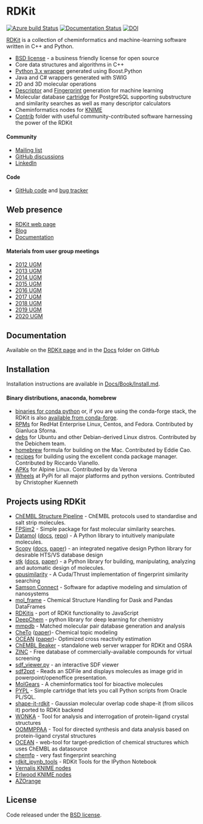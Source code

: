 # RDKit
[![Azure build Status](https://dev.azure.com/rdkit-builds/RDKit/_apis/build/status/rdkit.rdkit?branchName=master)](https://dev.azure.com/rdkit-builds/RDKit/_build/latest?definitionId=1&branchName=master)
[![Documentation Status](https://readthedocs.org/projects/rdkit/badge/?version=latest)](http://rdkit.readthedocs.org/en/latest/)
[![DOI](https://zenodo.org/badge/10009991.svg)](https://zenodo.org/badge/latestdoi/10009991)


[RDKit](https://github.com/rdkit/rdkit) is a collection of cheminformatics and machine-learning software written in C++ and Python.

  * [BSD license](https://github.com/rdkit/rdkit/blob/master/license.txt) - a business friendly license for open source
  * Core data structures and algorithms in C++
  * [Python 3.x wrapper](https://www.rdkit.org/docs/GettingStartedInPython.html) generated using Boost.Python
  * Java and C# wrappers generated with SWIG
  * 2D and 3D molecular operations
  * [Descriptor](https://www.rdkit.org/docs/GettingStartedInPython.html#list-of-available-descriptors) and [Fingerprint](http://www.rdkit.org/docs/GettingStartedInPython.html#list-of-available-fingerprints) generation for machine learning
  * Molecular database [cartridge](https://www.rdkit.org/docs/Cartridge.html) for PostgreSQL supporting substructure and similarity searches as well as many descriptor calculators
  * Cheminformatics nodes for [KNIME](https://www.knime.com/rdkit)
  * [Contrib](https://github.com/rdkit/rdkit/tree/master/Contrib) folder with useful community-contributed software harnessing the power of the RDKit

#### Community

  * [Mailing list](https://sourceforge.net/p/rdkit/mailman/)
  * [GitHub discussions](https://github.com/rdkit/rdkit/discussions)
  * [LinkedIn](https://www.linkedin.com/groups/RDKit-8192558/about)

#### Code

  * [GitHub code](https://github.com/rdkit) and [bug tracker](https://github.com/rdkit/rdkit/issues)

## Web presence

  * [RDKit web page](https://rdkit.org)
  * [Blog](https://rdkit.blogspot.com)
  * [Documentation](https://www.rdkit.org/docs/index.html)

#### Materials from user group meetings

  * [2012 UGM](http://www.rdkit.org/UGM/2012/)
  * [2013 UGM](https://github.com/rdkit/UGM_2013)
  * [2014 UGM](https://github.com/rdkit/UGM_2014)
  * [2015 UGM](https://github.com/rdkit/UGM_2015)
  * [2016 UGM](https://github.com/rdkit/UGM_2016)
  * [2017 UGM](https://github.com/rdkit/UGM_2017)
  * [2018 UGM](https://github.com/rdkit/UGM_2018)
  * [2019 UGM](https://github.com/rdkit/UGM_2019)
  * [2020 UGM](https://github.com/rdkit/UGM_2020)

## Documentation
Available on the [RDKit page](https://www.rdkit.org/docs/index.html)
and in the [Docs](https://github.com/rdkit/rdkit/tree/master/Docs) folder on GitHub

## Installation

Installation instructions are available in [Docs/Book/Install.md](https://github.com/rdkit/rdkit/blob/master/Docs/Book/Install.md).

#### Binary distributions, anaconda, homebrew

  * [binaries for conda python](https://anaconda.org/rdkit/rdkit) or, if you are using the conda-forge stack, the RDKit is also [available from conda-forge](https://anaconda.org/conda-forge/rdkit).
  * [RPMs](https://src.fedoraproject.org/rpms/rdkit) for RedHat Enterprise Linux, Centos, and Fedora. Contributed by Gianluca Sforna.
  * [debs](https://blends.debian.org/debichem/tasks/cheminformatics) for Ubuntu and other Debian-derived Linux distros. Contributed by the Debichem team.
  * [homebrew](https://github.com/rdkit/homebrew-rdkit) formula for building on the Mac. Contributed by Eddie Cao.
  * [recipes](https://github.com/rdkit/conda-rdkit) for building using the excellent conda package manager. Contributed by Riccardo Vianello.
  * [APKs](https://github.com/daverona/alpine-rdkit) for Alpine Linux. Contributed by da Verona
  * [Wheels](https://pypi.org/project/rdkit/) at PyPi for all major platforms and python versions. Contributed by Christopher Kuenneth

## Projects using RDKit

- [ChEMBL Structure Pipeline](https://github.com/chembl/ChEMBL_Structure_Pipeline) - ChEMBL protocols used to standardise and salt strip molecules.
- [FPSim2](https://github.com/chembl/FPSim2) - Simple package for fast molecular similarity searches.
- [Datamol](https://datamol.io/) ([docs](https://doc.datamol.io/stable/), [repo](https://github.com/datamol-org/datamol/)) - A Python library to intuitively manipulate molecules.
- [Scopy](https://github.com/kotori-y/Scopy) ([docs](https://scopy.iamkotori.com/), [paper](https://doi.org/10.1093/bib/bbaa194)) - an integrated negative design Python library for desirable HTS/VS database design
- [stk](https://github.com/lukasturcani/stk) ([docs](https://stk.readthedocs.io), [paper](https://onlinelibrary.wiley.com/doi/10.1002/jcc.25377)) -
a Python library for building, manipulating, analyzing and automatic design of molecules.
- [gpusimilarity](https://github.com/schrodinger/gpusimilarity) - A Cuda/Thrust implementation of fingerprint similarity searching
- [Samson Connect](https://www.samson-connect.net) - Software for adaptive modeling and simulation of nanosystems
- [mol_frame](https://github.com/apahl/mol_frame) - Chemical Structure Handling for Dask and Pandas DataFrames
- [RDKitjs](https://github.com/cheminfo/RDKitjs) - port of RDKit functionality to JavaScript
- [DeepChem](https://deepchem.io) - python library for deep learning for chemistry
- [mmpdb](https://github.com/rdkit/mmpdb) - Matched molecular pair database generation and analysis
- [CheTo](https://github.com/rdkit/CheTo) ([paper](http://pubs.acs.org/doi/10.1021/acs.jcim.7b00249))- Chemical topic modeling
- [OCEAN](https://github.com/rdkit/OCEAN) ([paper](http://pubs.acs.org/doi/abs/10.1021/acs.jcim.6b00067))- Optimized cross reactivity estimation
- [ChEMBL Beaker](https://github.com/mnowotka/chembl_beaker) - standalone web server wrapper for RDKit and OSRA
- [ZINC](http://zinc15.docking.org) - Free database of commercially-available compounds for virtual screening
- [sdf_viewer.py](https://github.com/apahl/sdf_viewer) - an interactive SDF viewer
- [sdf2ppt](https://github.com/dkuhn/sdf2ppt) - Reads an SDFile and displays molecules as image grid in powerpoint/openoffice presentation.
- [MolGears](https://github.com/admed/molgears) - A cheminformatics tool for bioactive molecules
- [PYPL](http://www.biochemfusion.com/downloads/#OracleUtilities) - Simple cartridge that lets you call Python scripts from Oracle PL/SQL.
- [shape-it-rdkit](https://github.com/jandom/shape-it-rdkit) - Gaussian molecular overlap code shape-it (from silicos it) ported to RDKit backend
- [WONKA](http://wonka.sgc.ox.ac.uk/WONKA/) - Tool for analysis and interrogation of protein-ligand crystal structures
- [OOMMPPAA](http://oommppaa.sgc.ox.ac.uk/OOMMPPAA/) - Tool for directed synthesis and data analysis based on protein-ligand crystal structures
- [OCEAN](https://github.com/rdkit/OCEAN) - web-tool for target-prediction of chemical structures which uses ChEMBL as datasource
- [chemfp](http://chemfp.com) - very fast fingerprint searching
- [rdkit_ipynb_tools](https://github.com/apahl/rdkit_ipynb_tools) - RDKit Tools for the IPython Notebook
- [Vernalis KNIME nodes](https://www.knime.com/book/vernalis-nodes-for-knime-trusted-extension)
- [Erlwood KNIME nodes](https://www.knime.com/community/erlwood)
- [AZOrange](https://github.com/AZcompTox/AZOrange)

## License

Code released under the [BSD license](https://github.com/rdkit/rdkit/blob/master/license.txt).
